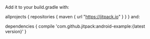 Add it to your build.gradle with:

allprojects {
    repositories {
        maven { url "https://jitpack.io" }
    }
}
and:

dependencies {
    compile 'com.github.jitpack:android-example:{latest version}'
}
